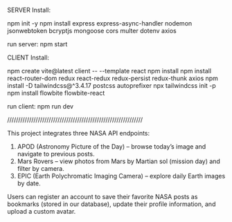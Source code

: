 SERVER Install:

npm init -y
npm install express express-async-handler nodemon jsonwebtoken bcryptjs mongoose cors multer dotenv axios

run server: npm start

CLIENT Install:

npm create vite@latest client -- --template react 
npm install
npm install react-router-dom redux react-redux redux-persist redux-thunk axios
npm install -D tailwindcss@^3.4.17 postcss autoprefixer
npx tailwindcss init -p
npm install flowbite flowbite-react

run client: npm run dev


//////////////////////////////////////////////////////////////

This project integrates three NASA API endpoints:

1) APOD (Astronomy Picture of the Day) – browse today’s image and navigate to previous posts.
2) Mars Rovers – view photos from Mars by Martian sol (mission day) and filter by camera.
3) EPIC (Earth Polychromatic Imaging Camera) – explore daily Earth images by date.

Users can register an account to save their favorite NASA posts as bookmarks (stored in our database), 
update their profile information, and upload a custom avatar.
